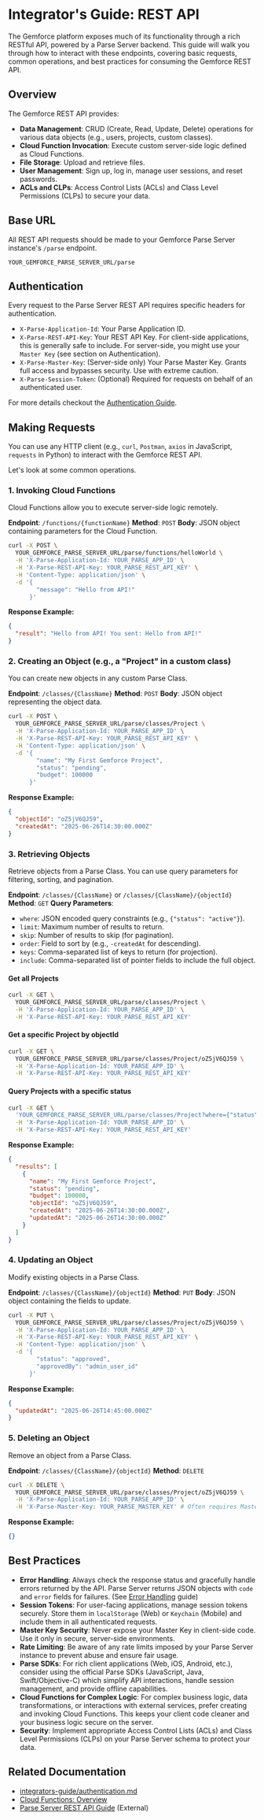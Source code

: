 # Integrator's Guide: REST API

The Gemforce platform exposes much of its functionality through a rich RESTful API, powered by a Parse Server backend. This guide will walk you through how to interact with these endpoints, covering basic requests, common operations, and best practices for consuming the Gemforce REST API.

## Overview

The Gemforce REST API provides:

-   **Data Management**: CRUD (Create, Read, Update, Delete) operations for various data objects (e.g., users, projects, custom classes).
-   **Cloud Function Invocation**: Execute custom server-side logic defined as Cloud Functions.
-   **File Storage**: Upload and retrieve files.
-   **User Management**: Sign up, log in, manage user sessions, and reset passwords.
-   **ACLs and CLPs**: Access Control Lists (ACLs) and Class Level Permissions (CLPs) to secure your data.

## Base URL

All REST API requests should be made to your Gemforce Parse Server instance's `/parse` endpoint.

`YOUR_GEMFORCE_PARSE_SERVER_URL/parse`

## Authentication

Every request to the Parse Server REST API requires specific headers for authentication.

-   `X-Parse-Application-Id`: Your Parse Application ID.
-   `X-Parse-REST-API-Key`: Your REST API Key. For client-side applications, this is generally safe to include. For server-side, you might use your `Master Key` (see section on Authentication).
-   `X-Parse-Master-Key`: (Server-side only) Your Parse Master Key. Grants full access and bypasses security. Use with extreme caution.
-   `X-Parse-Session-Token`: (Optional) Required for requests on behalf of an authenticated user.

For more details checkout the [Authentication Guide](authentication.md).

## Making Requests

You can use any HTTP client (e.g., `curl`, `Postman`, `axios` in JavaScript, `requests` in Python) to interact with the Gemforce REST API.

Let's look at some common operations.

### 1. Invoking Cloud Functions

Cloud Functions allow you to execute server-side logic remotely.

**Endpoint**: `/functions/{functionName}`
**Method**: `POST`
**Body**: JSON object containing parameters for the Cloud Function.

```bash
curl -X POST \
  YOUR_GEMFORCE_PARSE_SERVER_URL/parse/functions/helloWorld \
  -H 'X-Parse-Application-Id: YOUR_PARSE_APP_ID' \
  -H 'X-Parse-REST-API-Key: YOUR_PARSE_REST_API_KEY' \
  -H 'Content-Type: application/json' \
  -d '{
        "message": "Hello from API!"
      }'
```

**Response Example:**

```json
{
  "result": "Hello from API! You sent: Hello from API!"
}
```

### 2. Creating an Object (e.g., a "Project" in a custom class)

You can create new objects in any custom Parse Class.

**Endpoint**: `/classes/{ClassName}`
**Method**: `POST`
**Body**: JSON object representing the object data.

```bash
curl -X POST \
  YOUR_GEMFORCE_PARSE_SERVER_URL/parse/classes/Project \
  -H 'X-Parse-Application-Id: YOUR_PARSE_APP_ID' \
  -H 'X-Parse-REST-API-Key: YOUR_PARSE_REST_API_KEY' \
  -H 'Content-Type: application/json' \
  -d '{
        "name": "My First Gemforce Project",
        "status": "pending",
        "budget": 100000
      }'
```

**Response Example:**

```json
{
  "objectId": "oZ5jV6QJ59",
  "createdAt": "2025-06-26T14:30:00.000Z"
}
```

### 3. Retrieving Objects

Retrieve objects from a Parse Class. You can use query parameters for filtering, sorting, and pagination.

**Endpoint**: `/classes/{ClassName}` or `/classes/{ClassName}/{objectId}`
**Method**: `GET`
**Query Parameters**:
-   `where`: JSON encoded query constraints (e.g., `{"status": "active"}`).
-   `limit`: Maximum number of results to return.
-   `skip`: Number of results to skip (for pagination).
-   `order`: Field to sort by (e.g., `-createdAt` for descending).
-   `keys`: Comma-separated list of keys to return (for projection).
-   `include`: Comma-separated list of pointer fields to include the full object.

#### Get all Projects

```bash
curl -X GET \
  YOUR_GEMFORCE_PARSE_SERVER_URL/parse/classes/Project \
  -H 'X-Parse-Application-Id: YOUR_PARSE_APP_ID' \
  -H 'X-Parse-REST-API-Key: YOUR_PARSE_REST_API_KEY'
```

#### Get a specific Project by objectId

```bash
curl -X GET \
  YOUR_GEMFORCE_PARSE_SERVER_URL/parse/classes/Project/oZ5jV6QJ59 \
  -H 'X-Parse-Application-Id: YOUR_PARSE_APP_ID' \
  -H 'X-Parse-REST-API-Key: YOUR_PARSE_REST_API_KEY'
```

#### Query Projects with a specific status

```bash
curl -X GET \
  'YOUR_GEMFORCE_PARSE_SERVER_URL/parse/classes/Project?where={"status": "pending"}' \
  -H 'X-Parse-Application-Id: YOUR_PARSE_APP_ID' \
  -H 'X-Parse-REST-API-Key: YOUR_PARSE_REST_API_KEY'
```

**Response Example:**

```json
{
  "results": [
    {
      "name": "My First Gemforce Project",
      "status": "pending",
      "budget": 100000,
      "objectId": "oZ5jV6QJ59",
      "createdAt": "2025-06-26T14:30:00.000Z",
      "updatedAt": "2025-06-26T14:30:00.000Z"
    }
  ]
}
```

### 4. Updating an Object

Modify existing objects in a Parse Class.

**Endpoint**: `/classes/{ClassName}/{objectId}`
**Method**: `PUT`
**Body**: JSON object containing the fields to update.

```bash
curl -X PUT \
  YOUR_GEMFORCE_PARSE_SERVER_URL/parse/classes/Project/oZ5jV6QJ59 \
  -H 'X-Parse-Application-Id: YOUR_PARSE_APP_ID' \
  -H 'X-Parse-REST-API-Key: YOUR_PARSE_REST_API_KEY' \
  -H 'Content-Type: application/json' \
  -d '{
        "status": "approved",
        "approvedBy": "admin_user_id"
      }'
```

**Response Example:**

```json
{
  "updatedAt": "2025-06-26T14:45:00.000Z"
}
```

### 5. Deleting an Object

Remove an object from a Parse Class.

**Endpoint**: `/classes/{ClassName}/{objectId}`
**Method**: `DELETE`

```bash
curl -X DELETE \
  YOUR_GEMFORCE_PARSE_SERVER_URL/parse/classes/Project/oZ5jV6QJ59 \
  -H 'X-Parse-Application-Id: YOUR_PARSE_APP_ID' \
  -H 'X-Parse-Master-Key: YOUR_PARSE_MASTER_KEY' # Often requires Master Key for delete
```

**Response Example:**

```json
{}
```

## Best Practices

-   **Error Handling**: Always check the response status and gracefully handle errors returned by the API. Parse Server returns JSON objects with `code` and `error` fields for failures. (See [Error Handling](error-handling.md) guide)
-   **Session Tokens**: For user-facing applications, manage session tokens securely. Store them in `localStorage` (Web) or `Keychain` (Mobile) and include them in all authenticated requests.
-   **Master Key Security**: Never expose your Master Key in client-side code. Use it only in secure, server-side environments.
-   **Rate Limiting**: Be aware of any rate limits imposed by your Parse Server instance to prevent abuse and ensure fair usage.
-   **Parse SDKs**: For rich client applications (Web, iOS, Android, etc.), consider using the official Parse SDKs (JavaScript, Java, Swift/Objective-C) which simplify API interactions, handle session management, and provide offline capabilities.
-   **Cloud Functions for Complex Logic**: For complex business logic, data transformations, or interactions with external services, prefer creating and invoking Cloud Functions. This keeps your client code cleaner and your business logic secure on the server.
-   **Security**: Implement appropriate Access Control Lists (ACLs) and Class Level Permissions (CLPs) on your Parse Server schema to protect your data.

## Related Documentation

-   [ integrators-guide/authentication.md ](../integrator-guide/authentication.md)
-   [Cloud Functions: Overview](../cloud-functions/index.md)
-   [Parse Server REST API Guide](https://docs.parseplatform.org/rest/guide/) (External)